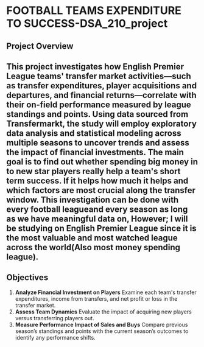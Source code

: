 # FOOTBALL TEAMS EXPENDITURE TO SUCCESS-DSA_210_project

## Project Overview

This project investigates how English Premier League teams' transfer market activities—such as transfer expenditures, player acquisitions and departures, and financial returns—correlate with their on-field performance measured by league standings and points. Using data sourced from Transfermarkt, the study will employ exploratory data analysis and statistical modeling across multiple seasons to uncover trends and assess the impact of financial investments.
The main goal is to find out whether spending big money in to new star players really help a team's short term success. If it helps how much it helps and which factors are most crucial along the transfer window.
This investigation can be done with every football leagueand every season as long as we have meaningful data on, However; I will be studying on English Premier League since it is the most valuable and most watched league across the world(Also most money spending league).
---
## Objectives
1. **Analyze Financial Investment on Players** 
Examine each team's transfer expenditures, income from transfers, and net profit or loss in the transfer market.
2. **Assess Team Dynamics**
Evaluate the impact of acquiring new players versus transferring players out.
3. **Measure Performance Impact of Sales and Buys**
Compare previous season’s standings and points with the current season’s outcomes to identify any performance shifts.